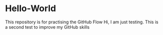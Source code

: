 # Hello-World
This repository is for practising the GitHub Flow
Hi, I am just testing.
This is a second test to improve my GitHub skills
